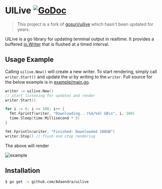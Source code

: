# UILive [![GoDoc](https://godoc.org/github.com/Adaendra/uilive?status.svg)](https://godoc.org/github.com/Adaendra/uilive) 

> This project is a fork of [gosuri/uilive](https://github.com/gosuri/uilive) which hasn't been updated for years.

UILive is a go library for updating terminal output in realtime. It provides a buffered [io.Writer](https://golang.org/pkg/io/#Writer) that is flushed at a timed interval.

## Usage Example

Calling `uilive.New()` will create a new writer. To start rendering, simply call `writer.Start()` and update the ui by writing to the `writer`. Full source for the below example is in [example/main.go](example/main.go).

```go
writer := uilive.New()
// start listening for updates and render
writer.Start()

for i := 0; i <= 100; i++ {
  fmt.Fprintf(writer, "Downloading.. (%d/%d) GB\n", i, 100)
  time.Sleep(time.Millisecond * 5)
}

fmt.Fprintln(writer, "Finished: Downloaded 100GB")
writer.Stop() // flush and stop rendering
```

The above will render

![example](doc/example.gif)

## Installation

```sh
$ go get -v github.com/Adaendra/uilive
```
